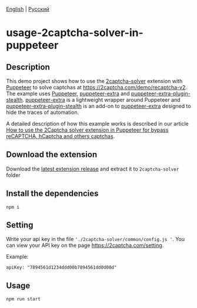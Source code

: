 [English](README.md) | [Русский](README.ru.md)
# usage-2captcha-solver-in-puppeteer

## Description

This demo project shows how to use the [2captcha-solver](https://chrome.google.com/webstore/detail/2captcha-solver-auto-reco/ifibfemgeogfhoebkmokieepdoobkbpo) extension with [Puppeteer](https://pptr.dev/) to solve captchas at https://2captcha.com/demo/recaptcha-v2.
The example uses [Puppeteer](https://pptr.dev/), [puppeteer-extra](https://www.npmjs.com/package/puppeteer-extra) and [puppeteer-extra-plugin-stealth](https://www.npmjs.com/package/puppeteer-extra-plugin-stealth). [puppeteer-extra](https://www.npmjs.com/package/puppeteer-extra) is a lightweight wrapper around Puppeteer and [puppeteer-extra-plugin-stealth](https://www.npmjs.com/package/puppeteer-extra-plugin-stealth) is an add-on to [puppeteer-extra](https://www.npmjs.com/package/puppeteer-extra) designed to hide the traces of automation.

A detailed description of how this example works is described in our article [How to use the 2Captcha solver extension in Puppeteer for bypass reCAPTCHA, hCaptcha and others captchas](https://2captcha.com/blog/how-to-use-2captcha-solver-extension-in-puppeteer).

## Download the extension

Download the [latest extension release](https://github.com/2captcha/2captcha-solver/releases/latest) and extract it to `2captcha-solver` folder

## Install the dependencies

`npm i`

## Setting
Write your api key in the file `'./2captcha-solver/common/config.js '`. You can view your API key on the page https://2captcha.com/setting.

Example:

`apiKey: "7894561d1234ddd00b7894561dd0d00d"`

## Usage

`npm run start`
